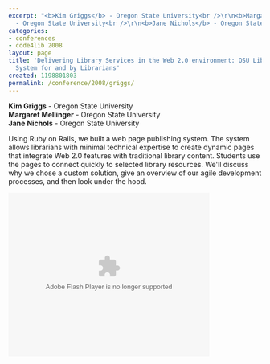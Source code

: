 ```yaml
---
excerpt: "<b>Kim Griggs</b> - Oregon State University<br />\r\n<b>Margaret Mellinger</b>
  - Oregon State University<br />\r\n<b>Jane Nichols</b> - Oregon State University"
categories:
- conferences
- code4lib 2008
layout: page
title: 'Delivering Library Services in the Web 2.0 environment: OSU Libraries Publishing
  System for and by Librarians'
created: 1198801803
permalink: /conference/2008/griggs/
---
```

<b>Kim Griggs</b> - Oregon State University<br />
<b>Margaret Mellinger</b> - Oregon State University<br />
<b>Jane Nichols</b> - Oregon State University<br />

Using Ruby on Rails, we built a web page publishing system. The system allows librarians with minimal technical expertise to create dynamic pages that integrate Web 2.0 features with traditional library content. Students use the pages to connect quickly to selected library resources. We'll discuss why we chose a custom solution, give an overview of our agile development processes, and then look under the hood.

<embed style="width:400px; height:326px;" id="VideoPlayback" type="application/x-shockwave-flash" src="http://video.google.com/googleplayer.swf?docId=304534821938235160&hl=en" flashvars=""> </embed>
